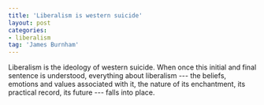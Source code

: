 ```yaml
---
title: 'Liberalism is western suicide'
layout: post
categories:
- liberalism
tag: 'James Burnham'
---
```


Liberalism is the ideology of western suicide. When once this initial and final sentence is understood, everything about liberalism --- the beliefs, emotions and values associated with it, the nature of its enchantment, its practical record, its future --- falls into place.